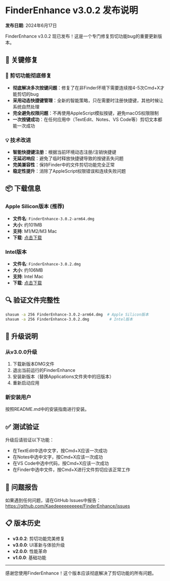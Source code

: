 # FinderEnhance v3.0.2 发布说明

**发布日期**: 2024年6月17日

FinderEnhance v3.0.2 现已发布！这是一个专门修复剪切功能bug的重要更新版本。

## 🎯 关键修复

### 🔧 剪切功能彻底修复
- **彻底解决多次按键问题**：修复了在非Finder环境下需要连续按4-5次Cmd+X才能剪切的bug
- **采用动态快捷键管理**：全新的智能策略，只在需要时注册快捷键，其他时候让系统自然处理
- **完全避免权限问题**：不再使用AppleScript模拟按键，避免macOS权限限制
- **一次按键成功**：在任何应用中（TextEdit、Notes、VS Code等）剪切文本都能一次成功

### 💡 技术改进
- **智能快捷键注册**：根据当前环境动态注册/注销快捷键
- **无延迟响应**：避免了临时释放快捷键导致的按键丢失问题
- **完美兼容性**：保持Finder中的文件剪切功能完全正常
- **稳定性提升**：消除了AppleScript权限错误和连续失败问题

## 📦 下载信息

### Apple Silicon版本 (推荐)
- **文件名**: `FinderEnhance-3.0.2-arm64.dmg`
- **大小**: 约101MB
- **支持**: M1/M2/M3 Mac
- **下载**: [点击下载](https://github.com/Kaedeeeeeeeeee/FinderEnhance/releases/download/v3.0.2/FinderEnhance-3.0.2-arm64.dmg)

### Intel版本
- **文件名**: `FinderEnhance-3.0.2.dmg`
- **大小**: 约106MB
- **支持**: Intel Mac
- **下载**: [点击下载](https://github.com/Kaedeeeeeeeeee/FinderEnhance/releases/download/v3.0.2/FinderEnhance-3.0.2.dmg)

## 🔍 验证文件完整性

```bash
shasum -a 256 FinderEnhance-3.0.2-arm64.dmg  # Apple Silicon版本
shasum -a 256 FinderEnhance-3.0.2.dmg         # Intel版本
```

## 🚀 升级说明

### 从v3.0.0升级
1. 下载新版本DMG文件
2. 退出当前运行的FinderEnhance
3. 安装新版本（替换Applications文件夹中的旧版本）
4. 重新启动应用

### 新安装用户
按照README.md中的安装指南进行安装。

## ✅ 测试验证

升级后请验证以下功能：
- 在TextEdit中选中文字，按Cmd+X应该一次成功
- 在Notes中选中文字，按Cmd+X应该一次成功  
- 在VS Code中选中代码，按Cmd+X应该一次成功
- 在Finder中选中文件，按Cmd+X进行文件剪切应该正常工作

## 🐛 问题报告

如果遇到任何问题，请在GitHub Issues中报告：
https://github.com/Kaedeeeeeeeeee/FinderEnhance/issues

## 📋 版本历史

- **v3.0.2**: 剪切功能完美修复
- **v3.0.0**: UI革新与体验升级
- **v2.0.0**: 性能革命
- **v1.0.0**: 基础功能

---

感谢您使用FinderEnhance！这个版本应该彻底解决了剪切功能的所有问题。 